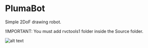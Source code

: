 # PlumaBot
 Simple 2DoF drawing robot.

!IMPORTANT: You must add rvctools1 folder inside the Source folder.

![alt text](https://github.com/SergioLavao/PlumaBot/blob/main/Images/Logo.png?raw=true)
